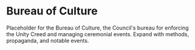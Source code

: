 # Bureau of Culture

Placeholder for the Bureau of Culture, the Council's bureau for enforcing the Unity Creed and managing ceremonial events. Expand with methods, propaganda, and notable events.
